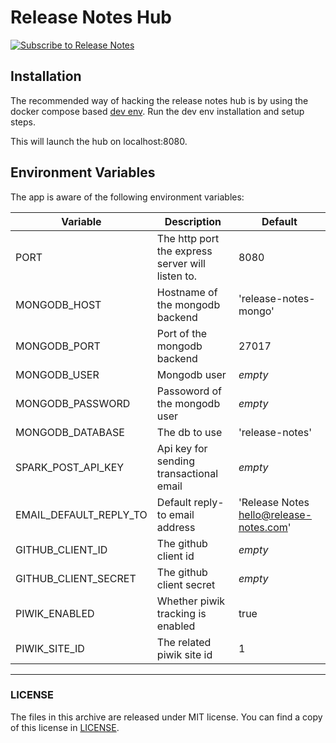 # Release Notes Hub

[![Subscribe to Release Notes](https://release-notes.com/badges/v1.svg)](https://release-notes.com/@release-notes/release-notes-hub)

## Installation

The recommended way of hacking the release notes hub is by using the
docker compose based [dev env][ReleaseNotesHubDevEnv].
Run the dev env installation and setup steps.

This will launch the hub on localhost:8080.

## Environment Variables

The app is aware of the following environment variables:

| Variable | Description | Default |
|----------|-------------|---------|
| PORT | The http port the express server will listen to. | 8080 |
| MONGODB_HOST | Hostname of the mongodb backend | 'release-notes-mongo' |
| MONGODB_PORT | Port of the mongodb backend | 27017 |
| MONGODB_USER | Mongodb user | _empty_ |
| MONGODB_PASSWORD | Passoword of the mongodb user | _empty_ |
| MONGODB_DATABASE | The db to use | 'release-notes' |
| SPARK_POST_API_KEY | Api key for sending transactional email | _empty_ |
| EMAIL_DEFAULT_REPLY_TO | Default reply-to email address | 'Release Notes <hello@release-notes.com>' |
| GITHUB_CLIENT_ID | The github client id | _empty_ |
| GITHUB_CLIENT_SECRET | The github client secret | _empty_ |
| PIWIK_ENABLED | Whether piwik tracking is enabled | true |
| PIWIK_SITE_ID | The related piwik site id | 1 |

[ReleaseNotesHubDevEnv]: https://github.com/release-notes/release-notes-hub-dev-env

---

### LICENSE

The files in this archive are released under MIT license.
You can find a copy of this license in [LICENSE](LICENSE).
